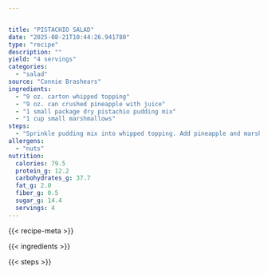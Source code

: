 ```yaml
---


title: "PISTACHIO SALAD"
date: "2025-08-21T10:44:26.941780"
type: "recipe"
description: ""
yield: "4 servings"
categories:
  - "salad"
source: "Connie Brashears"
ingredients:
  - "9 oz. carton whipped topping"
  - "9 oz. can crushed pineapple with juice"
  - "1 small package dry pistachio pudding mix"
  - "1 cup small marshmallows"
steps:
  - "Sprinkle pudding mix into whipped topping. Add pineapple and marshmallows. Chill."
allergens:
  - "nuts"
nutrition:
  calories: 79.5
  protein_g: 12.2
  carbohydrates_g: 37.7
  fat_g: 2.0
  fiber_g: 0.5
  sugar_g: 14.4
  servings: 4
---
```


{{< recipe-meta >}}

{{< ingredients >}}

{{< steps >}}
